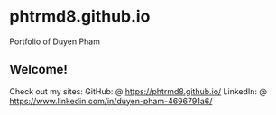 # phtrmd8.github.io
 Portfolio of Duyen Pham

## Welcome!

Check out my sites:
GitHub: @ https://phtrmd8.github.io/
LinkedIn: @ https://www.linkedin.com/in/duyen-pham-4696791a6/
